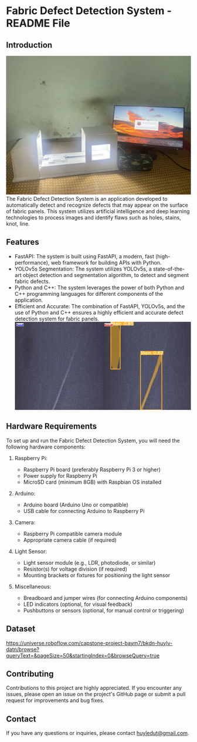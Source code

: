 # Fabric Defect Detection System - README File

## Introduction

![The Fabric Defect Detection System](./api/images/backgorud.jpg)
The Fabric Defect Detection System is an application developed to automatically detect and recognize defects that may appear on the surface of fabric panels. This system utilizes artificial intelligence and deep learning technologies to process images and identify flaws such as holes, stains, knot, line.

## Features

- FastAPI: The system is built using FastAPI, a modern, fast (high-performance), web framework for building APIs with Python.
- YOLOv5s Segmentation: The system utilizes YOLOv5s, a state-of-the-art object detection and segmentation algorithm, to detect and segment fabric defects.
- Python and C++: The system leverages the power of both Python and C++ programming languages for different components of the application.
- Efficient and Accurate: The combination of FastAPI, YOLOv5s, and the use of Python and C++ ensures a highly efficient and accurate defect detection system for fabric panels.
  ![Instance Segmentation](./api/images/introview.jpg)

## Hardware Requirements

To set up and run the Fabric Defect Detection System, you will need the following hardware components:

1. Raspberry Pi:

   - Raspberry Pi board (preferably Raspberry Pi 3 or higher)
   - Power supply for Raspberry Pi
   - MicroSD card (minimum 8GB) with Raspbian OS installed

2. Arduino:

   - Arduino board (Arduino Uno or compatible)
   - USB cable for connecting Arduino to Raspberry Pi

3. Camera:

   - Raspberry Pi compatible camera module
   - Appropriate camera cable (if required)

4. Light Sensor:

   - Light sensor module (e.g., LDR, photodiode, or similar)
   - Resistor(s) for voltage division (if required)
   - Mounting brackets or fixtures for positioning the light sensor

5. Miscellaneous:
   - Breadboard and jumper wires (for connecting Arduino components)
   - LED indicators (optional, for visual feedback)
   - Pushbuttons or sensors (optional, for manual control or triggering)

## Dataset

https://universe.roboflow.com/capstone-project-baym7/bkdn-huylv-datn/browse?queryText=&pageSize=50&startingIndex=0&browseQuery=true

## Contributing

Contributions to this project are highly appreciated. If you encounter any issues, please open an issue on the project's GitHub page or submit a pull request for improvements and bug fixes.

## Contact

If you have any questions or inquiries, please contact huyledut@gmail.com.
